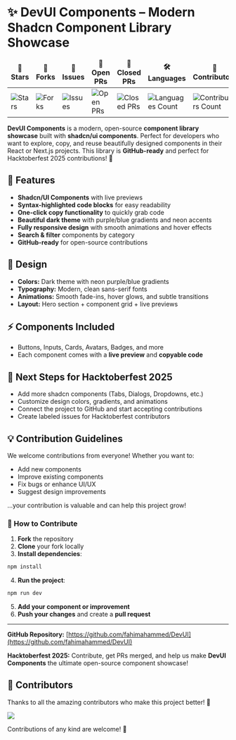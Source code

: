 # ✨ DevUI Components – Modern Shadcn Component Library Showcase

<table align="center">
    <thead align="center">
        <tr>
            <td><b>🌟 Stars</b></td>
            <td><b>🍴 Forks</b></td>
            <td><b>🐛 Issues</b></td>
            <td><b>🔔 Open PRs</b></td>
            <td><b>🔕 Closed PRs</b></td>
            <td><b>🛠️ Languages</b></td>
            <td><b>👥 Contributors</b></td>
        </tr>
     </thead>
    <tbody>
         <tr>
            <td><img alt="Stars" src="https://img.shields.io/github/stars/fahimahammed/DevUI?style=flat&logo=github"/></td>
            <td><img alt="Forks" src="https://img.shields.io/github/forks/fahimahammed/DevUI?style=flat&logo=github"/></td>
            <td><img alt="Issues" src="https://img.shields.io/github/issues/fahimahammed/DevUI?style=flat&logo=github"/></td>
            <td><img alt="Open PRs" src="https://img.shields.io/github/issues-pr/fahimahammed/DevUI?style=flat&logo=github"/></td>
            <td><img alt="Closed PRs" src="https://img.shields.io/github/issues-pr-closed/fahimahammed/DevUI?style=flat&color=critical&logo=github"/></td>
            <td><img alt="Languages Count" src="https://img.shields.io/github/languages/count/fahimahammed/DevUI?style=flat&color=green&logo=github"></td>
            <td><img alt="Contributors Count" src="https://img.shields.io/github/contributors/fahimahammed/DevUI?style=flat&color=blue&logo=github"/></td>
        </tr>
    </tbody>
</table>

**DevUI Components** is a modern, open-source **component library showcase** built with **shadcn/ui components**. Perfect for developers who want to explore, copy, and reuse beautifully designed components in their React or Next.js projects. This library is **GitHub-ready** and perfect for Hacktoberfest 2025 contributions! 🚀

## 🌟 Features

* **Shadcn/UI Components** with live previews
* **Syntax-highlighted code blocks** for easy readability
* **One-click copy functionality** to quickly grab code
* **Beautiful dark theme** with purple/blue gradients and neon accents
* **Fully responsive design** with smooth animations and hover effects
* **Search & filter** components by category
* **GitHub-ready** for open-source contributions

## 🎨 Design

* **Colors:** Dark theme with neon purple/blue gradients
* **Typography:** Modern, clean sans-serif fonts
* **Animations:** Smooth fade-ins, hover glows, and subtle transitions
* **Layout:** Hero section + component grid + live previews

## ⚡ Components Included

* Buttons, Inputs, Cards, Avatars, Badges, and more
* Each component comes with a **live preview** and **copyable code**

## 📌 Next Steps for Hacktoberfest 2025

* Add more shadcn components (Tabs, Dialogs, Dropdowns, etc.)
* Customize design colors, gradients, and animations
* Connect the project to GitHub and start accepting contributions
* Create labeled issues for Hacktoberfest contributors

## 💡 Contribution Guidelines

We welcome contributions from everyone! Whether you want to:

* Add new components
* Improve existing components
* Fix bugs or enhance UI/UX
* Suggest design improvements

…your contribution is valuable and can help this project grow!

### 🚀 How to Contribute

1. **Fork** the repository
2. **Clone** your fork locally
3. **Install dependencies**:

```bash
npm install
```

4. **Run the project**:

```bash
npm run dev
```

5. **Add your component or improvement**
6. **Push your changes** and create a **pull request**

---

**GitHub Repository:** [https://github.com/fahimahammed/DevUI](https://github.com/fahimahammed/DevUI)

**Hacktoberfest 2025:** Contribute, get PRs merged, and help us make **DevUI Components** the ultimate open-source component showcase!


## 👥 Contributors

Thanks to all the amazing contributors who make this project better! 💜

<a href="https://github.com/fahimahammed/DevUI/graphs/contributors">
  <img src="https://contrib.rocks/image?repo=fahimahammed/DevUI" />
</a>

<br>

Contributions of any kind are welcome! 🎉